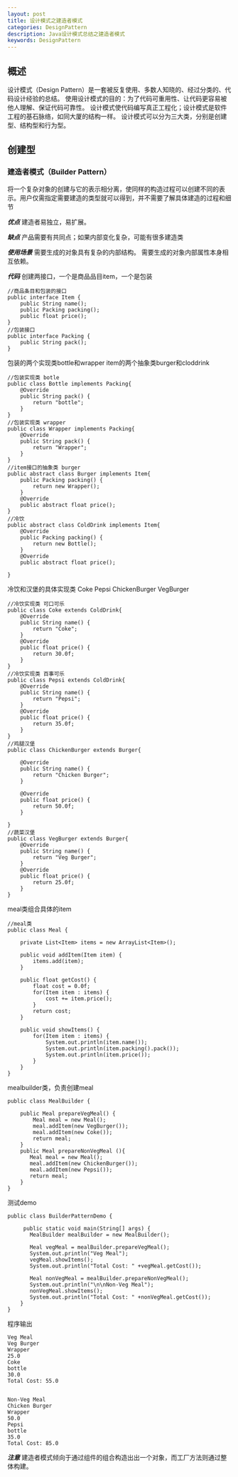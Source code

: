 ```yaml
---
layout: post
title: 设计模式之建造者模式
categories: DesignPattern
description: Java设计模式总结之建造者模式
keywords: DesignPattern
---
```


## 概述
设计模式（Design Pattern）是一套被反复使用、多数人知晓的、经过分类的、代码设计经验的总结。
使用设计模式的目的：为了代码可重用性、让代码更容易被他人理解、保证代码可靠性。 设计模式使代码编写真正工程化；设计模式是软件工程的基石脉络，如同大厦的结构一样。
设计模式可以分为三大类，分别是创建型、结构型和行为型。
## 创建型
### 建造者模式（Builder Pattern）
将一个复杂对象的创建与它的表示相分离，使同样的构造过程可以创建不同的表示。用户仅需指定需要建造的类型就可以得到，并不需要了解具体建造的过程和细节

***优点***
建造者易独立，易扩展。

***缺点***
产品需要有共同点；如果内部变化复杂，可能有很多建造类

***使用场景***
需要生成的对象具有复杂的内部结构。 需要生成的对象内部属性本身相互依赖。

***代码***
创建两接口，一个是商品品目item，一个是包装

```
//商品条目和包装的接口
public interface Item {
	public String name();
	public Packing packing();
	public float price();
}
//包装接口
public interface Packing {
	public String pack();
}
```
包装的两个实现类bottle和wrapper
item的两个抽象类burger和cloddrink
```
//包装实现类 botle
public class Bottle implements Packing{
	@Override
	public String pack() {
		return "bottle";
	}
}
//包装实现类 wrapper
public class Wrapper implements Packing{
	@Override
	public String pack() {
		return "Wrapper";
	}
}
//item接口的抽象类 burger
public abstract class Burger implements Item{
	public Packing packing() {
		return new Wrapper();
	}
	@Override
	public abstract float price();
}
//冷饮
public abstract class ColdDrink implements Item{
	@Override
	public Packing packing() {
		return new Bottle();
	}
	@Override
	public abstract float price();

}
```
冷饮和汉堡的具体实现类 Coke Pepsi ChickenBurger VegBurger
```
//冷饮实现类 可口可乐
public class Coke extends ColdDrink{
	@Override
	public String name() {
		return "Coke";
	}
	@Override
	public float price() {
		return 30.0f;
	}
}
//冷饮实现类 百事可乐
public class Pepsi extends ColdDrink{
	@Override
	public String name() {
		return "Pepsi";
	}
	@Override
	public float price() {
		return 35.0f;
	}
}
//鸡腿汉堡
public class ChickenBurger extends Burger{

	@Override
	public String name() {
		return "Chicken Burger";
	}

	@Override
	public float price() {
		return 50.0f;
	}
	
}
//蔬菜汉堡
public class VegBurger extends Burger{
	@Override
	public String name() {
		return "Veg Burger";
	}
	@Override
	public float price() {
		return 25.0f;
	}	
}
```
meal类组合具体的item
```
//meal类
public class Meal {
	
	private List<Item> items = new ArrayList<Item>();
	
	public void addItem(Item item) {
		items.add(item);
	}
	
	public float getCost() {
		float cost = 0.0f;
		for(Item item : items) {
			cost += item.price();
		}
		return cost;
	}
	
	public void showItems() {
		for(Item item : items) {
			System.out.println(item.name());
			System.out.println(item.packing().pack());
			System.out.println(item.price());
		}
	}
}
```

mealbuilder类，负责创建meal

```
public class MealBuilder {
	
	public Meal prepareVegMeal() {
		Meal meal = new Meal();
		meal.addItem(new VegBurger());
		meal.addItem(new Coke());
		return meal;
	}
	public Meal prepareNonVegMeal (){
       Meal meal = new Meal();
       meal.addItem(new ChickenBurger());
       meal.addItem(new Pepsi());
       return meal;
    }
}
```
测试demo
```
public class BuilderPatternDemo {
	
	 public static void main(String[] args) {
       MealBuilder mealBuilder = new MealBuilder();
 
       Meal vegMeal = mealBuilder.prepareVegMeal();
       System.out.println("Veg Meal");
       vegMeal.showItems();
       System.out.println("Total Cost: " +vegMeal.getCost());
 
       Meal nonVegMeal = mealBuilder.prepareNonVegMeal();
       System.out.println("\n\nNon-Veg Meal");
       nonVegMeal.showItems();
       System.out.println("Total Cost: " +nonVegMeal.getCost());
    }
}
```
程序输出
```
Veg Meal
Veg Burger
Wrapper
25.0
Coke
bottle
30.0
Total Cost: 55.0


Non-Veg Meal
Chicken Burger
Wrapper
50.0
Pepsi
bottle
35.0
Total Cost: 85.0
```

***注意***
建造者模式倾向于通过组件的组合构造出出一个对象，而工厂方法则通过整体构建。